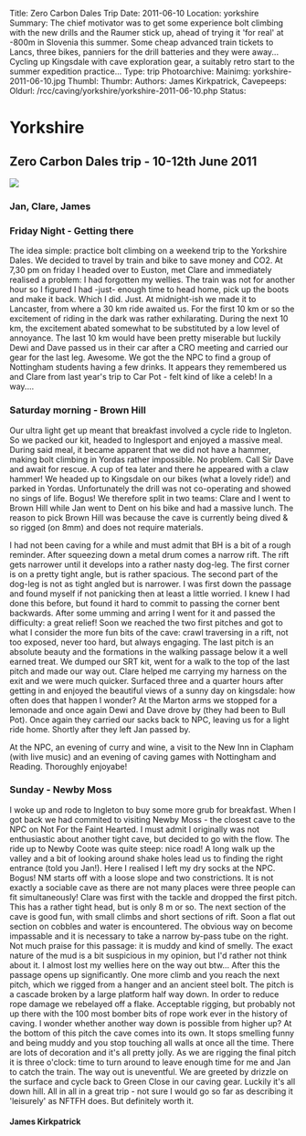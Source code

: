 Title: Zero Carbon Dales Trip
Date: 2011-06-10
Location: yorkshire
Summary: The chief motivator was to get some experience bolt climbing with the new drills and the Raumer stick up, ahead of trying it 'for real' at -800m in Slovenia this summer. Some cheap advanced train tickets to Lancs, three bikes, panniers for the drill batteries and they were away...
Cycling up Kingsdale with cave exploration gear, a suitably retro start to the summer expedition practice...
Type: trip
Photoarchive:
Mainimg: yorkshire-2011-06-10.jpg
Thumbl: 
Thumbr: 
Authors: James Kirkpatrick, 
Cavepeeps:
Oldurl: /rcc/caving/yorkshire/yorkshire-2011-06-10.php
Status:

#  Yorkshire 

##  Zero Carbon Dales trip - 10-12th June 2011 

![](yorkshire-2011-06-10.jpg)

###  Jan, Clare, James 

###  Friday Night - Getting there 

The idea simple: practice bolt climbing on a weekend trip to the Yorkshire Dales. We decided to travel by train and bike to save money and CO2. At 7,30 pm on friday I headed over to Euston, met Clare and immediately realised a problem: I had forgotten my wellies. The train was not for another hour so I figured I had -just- enough time to head home, pick up the boots and make it back. Which I did. Just. At midnight-ish we made it to Lancaster, from where a 30 km ride awaited us. For the first 10 km or so the excitement of riding in the dark was rather exhilarating. During the next 10 km, the excitement abated somewhat to be substituted by a low level of annoyance. The last 10 km would have been pretty miserable but luckily Dewi and Dave passed us in their car after a CRO meeting and carried our gear for the last leg. Awesome. We got the the NPC to find a group of Nottingham students having a few drinks. It appears they remembered us and Clare from last year's trip to Car Pot - felt kind of like a celeb! In a way.... 

###  Saturday morning - Brown Hill 

Our ultra light get up meant that breakfast involved a cycle ride to Ingleton. So we packed our kit, headed to Inglesport and enjoyed a massive meal. During said meal, it became apparent that we did not have a hammer, making bolt climbing in Yordas rather impossible. No problem. Call Sir Dave and await for rescue. A cup of tea later and there he appeared with a claw hammer! We headed up to Kingsdale on our bikes (what a lovely ride!) and parked in Yordas. Unfortunately the drill was not co-operating and showed no sings of life. Bogus! We therefore split in two teams: Clare and I went to Brown Hill while Jan went to Dent on his bike and had a massive lunch. The reason to pick Brown Hill was because the cave is currently being dived &amp; so rigged (on 8mm) and does not require materials. 

I had not been caving for a while and must admit that BH is a bit of a rough reminder. After squeezing down a metal drum comes a narrow rift. The rift gets narrower until it develops into a rather nasty dog-leg. The first corner is on a pretty tight angle, but is rather spacious. The second part of the dog-leg is not as tight angled but is narrower. I was first down the passage and found myself if not panicking then at least a little worried. I knew I had done this before, but found it hard to commit to passing the corner bent backwards. After some umming and arring I went for it and passed the difficulty: a great relief! Soon we reached the two first pitches and got to what I consider the more fun bits of the cave: crawl traversing in a rift, not too exposed, never too hard, but always engaging. The last pitch is an absolute beauty and the formations in the walking passage below it a well earned treat. We dumped our SRT kit, went for a walk to the top of the last pitch and made our way out. Clare helped me carrying my harness on the exit and we were much quicker. Surfaced three and a quarter hours after getting in and enjoyed the beautiful views of a sunny day on kingsdale: how often does that happen I wonder? At the Marton arms we stopped for a lemonade and once again Dewi and Dave drove by (they had been to Bull Pot). Once again they carried our sacks back to NPC, leaving us for a light ride home. Shortly after they left Jan passed by. 

At the NPC, an evening of curry and wine, a visit to the New Inn in Clapham (with live music) and an evening of caving games with Nottingham and Reading. Thoroughly enjoyabe! 

###  Sunday - Newby Moss 

I woke up and rode to Ingleton to buy some more grub for breakfast. When I got back we had commited to visiting Newby Moss - the closest cave to the NPC on Not For the Faint Hearted. I must admit I originally was not enthusiastic about another tight cave, but decided to go with the flow. The ride up to Newby Coote was quite steep: nice road! A long walk up the valley and a bit of looking around shake holes lead us to finding the right entrance (told you Jan!). Here I realised I left my dry socks at the NPC. Bogus! NM starts off with a loose slope and two constrictions. It is not exactly a sociable cave as there are not many places were three people can fit simultaneously! Clare was first with the tackle and dropped the first pitch. This has a rather tight head, but is only 8 m or so. The next section of the cave is good fun, with small climbs and short sections of rift. Soon a flat out section on cobbles and water is encountered. The obvious way on become impassable and it is necessary to take a narrow by-pass tube on the right. Not much praise for this passage: it is muddy and kind of smelly. The exact nature of the mud is a bit suspicious in my opinion, but I'd rather not think about it. I almost lost my wellies here on the way out btw... After this the passage opens up significantly. One more climb and you reach the next pitch, which we rigged from a hanger and an ancient steel bolt. The pitch is a cascade broken by a large platform half way down. In order to reduce rope damage we rebelayed off a flake. Acceptable rigging, but probably not up there with the 100 most bomber bits of rope work ever in the history of caving. I wonder whether another way down is possible from higher up? At the bottom of this pitch the cave comes into its own. It stops smelling funny and being muddy and you stop touching all walls at once all the time. There are lots of decoration and it's all pretty jolly. As we are rigging the final pitch it is three o'clock: time to turn around to leave enough time for me and Jan to catch the train. The way out is uneventful. We are greeted by drizzle on the surface and cycle back to Green Close in our caving gear. Luckily it's all down hill. All in all in a great trip - not sure I would go so far as describing it 'leisurely' as NFTFH does. But definitely worth it. 

####  James Kirkpatrick 
